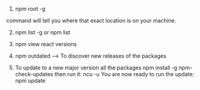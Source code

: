1. npm root -g

command will tell you where that exact location is on your machine.

2. npm list -g  or npm list

3. npm view react versions

4. npm outdated --> To discover new releases of the packages

5. To update to a new major version all the packages
npm install -g npm-check-updates
   then run it:
ncu -u
   You are now ready to run the update:   
npm update



